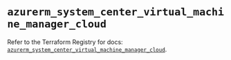 # `azurerm_system_center_virtual_machine_manager_cloud`

Refer to the Terraform Registry for docs: [`azurerm_system_center_virtual_machine_manager_cloud`](https://registry.terraform.io/providers/hashicorp/azurerm/4.47.0/docs/resources/system_center_virtual_machine_manager_cloud).

